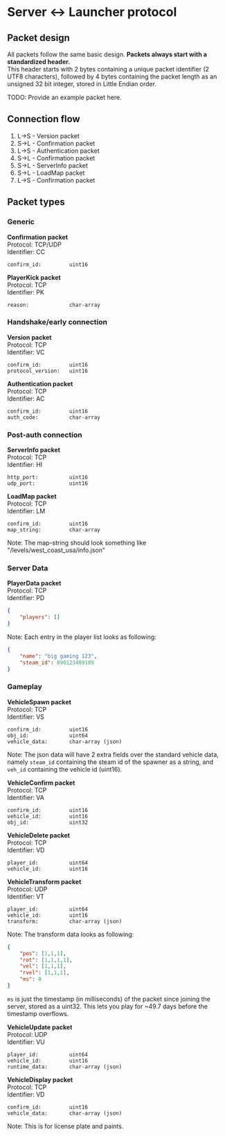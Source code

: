# Server <-> Launcher protocol

## Packet design
All packets follow the same basic design.
**Packets always start with a standardized header.**<br>
This header starts with 2 bytes containing a unique packet identifier (2 UTF8 characters), followed by 4 bytes containing the packet length as an unsigned 32 bit integer, stored in Little Endian order.

TODO: Provide an example packet here.


## Connection flow
1. L->S - Version packet
2. S->L - Confirmation packet
3. L->S - Authentication packet
4. S->L - Confirmation packet
5. S->L - ServerInfo packet
6. S->L - LoadMap packet
7. L->S - Confirmation packet


## Packet types
### Generic
**Confirmation packet**<br>
Protocol: TCP/UDP<br>
Identifier: CC
```
confirm_id:         uint16
```

**PlayerKick packet**<br>
Protocol: TCP<br>
Identifier: PK
```
reason:             char-array
```

### Handshake/early connection
**Version packet**<br>
Protocol: TCP<br>
Identifier: VC
```
confirm_id:         uint16
protocol_version:   uint16
```

**Authentication packet**<br>
Protocol: TCP<br>
Identifier: AC
```
confirm_id:         uint16
auth_code:          char-array
```

### Post-auth connection
**ServerInfo packet**<br>
Protocol: TCP<br>
Identifier: HI
```
http_port:          uint16
udp_port:           uint16
```

**LoadMap packet**<br>
Protocol: TCP<br>
Identifier: LM
```
confirm_id:         uint16
map_string:         char-array
```
Note: The map-string should look something like "/levels/west_coast_usa/info.json"

### Server Data
**PlayerData packet**<br>
Protocol: TCP<br>
Identifier: PD
```json
{
    "players": []
}
```
Note: Each entry in the player list looks as following:
```json
{
    "name": "big gaming 123",
    "steam_id": 890123489189
}
```

### Gameplay
**VehicleSpawn packet**<br>
Protocol: TCP<br>
Identifier: VS
```
confirm_id:         uint16
obj_id:             uint64
vehicle_data:       char-array (json)
```
Note: The json data will have 2 extra fields over the standard vehicle data, namely `steam_id` containing the steam id of the spawner as a string, and `veh_id` containing the vehicle id (uint16).

**VehicleConfirm packet**<br>
Protocol: TCP<br>
Identifier: VA
```
confirm_id:         uint16
vehicle_id:         uint16
obj_id:             uint32
```

**VehicleDelete packet**<br>
Protocol: TCP<br>
Identifier: VD
```
player_id:          uint64
vehicle_id:         uint16
```

**VehicleTransform packet**<br>
Protocol: UDP<br>
Identifier: VT
```
player_id:          uint64
vehicle_id:         uint16
transform:          char-array (json)
```
Note: The transform data looks as following:
```json
{
    "pos": [1,1,1],
    "rot": [1,1,1,1],
    "vel": [1,1,1],
    "rvel": [1,1,1],
    "ms": 0
}
```
`ms` is just the timestamp (in milliseconds) of the packet since joining the server, stored as a uint32. This lets you play for ~49.7 days before the timestamp overflows.

**VehicleUpdate packet**<br>
Protocol: UDP<br>
Identifier: VU
```
player_id:          uint64
vehicle_id:         uint16
runtime_data:       char-array (json)
```

**VehicleDisplay packet**<br>
Protocol: TCP<br>
Identifier: VD
```
confirm_id:         uint16
vehicle_data:       char-array (json)
```
Note: This is for license plate and paints.
